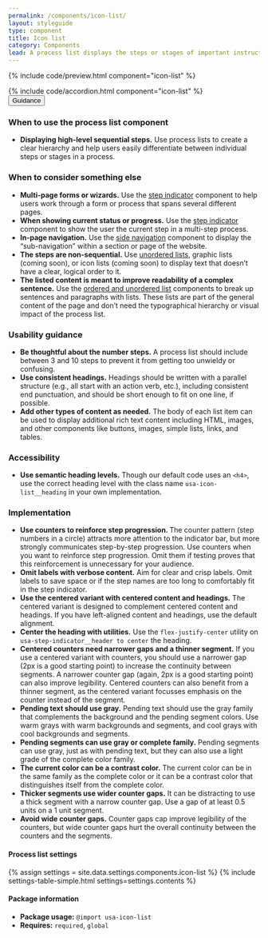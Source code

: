 ```yaml
---
permalink: /components/icon-list/
layout: styleguide
type: component
title: Icon list
category: Components
lead: A process list displays the steps or stages of important instructions or processes.
---
```


{% include code/preview.html component="icon-list" %}

<section class="site-component-section">
  {% include code/accordion.html component="icon-list" %}
  <div class="usa-accordion usa-accordion--bordered site-accordion-docs">
    <button class="usa-button-unstyled usa-accordion__button"
        aria-expanded="true" aria-controls="icon-list-docs">
      Guidance
    </button>
    <div id="icon-list-docs" aria-hidden="false" class="usa-accordion__content site-component-usage">
      <h3>When to use the process list component</h3>
      <ul class="usa-content-list">
        <li><strong>Displaying high-level sequential steps.</strong> Use process lists to create a clear hierarchy and help users easily differentiate between individual steps or stages in a process.</li>
      </ul>
      <h3>When to consider something else</h3>
      <ul class="usa-content-list">
        <li>
          <strong>Multi-page forms or wizards.</strong> Use the <a href="{{ site.baseurl }}/components/step-indicator">step indicator</a> component to help users work through a form or process that spans several different pages.
        </li>
        <li>
          <strong>When showing current status or progress.</strong> Use the <a href="{{ site.baseurl }}/components/step-indicator">step indicator</a> component to show the user the current step in a multi-step process.
        </li>
        <li>
          <strong>In-page navigation.</strong> Use the <a href="{{ site.baseurl }}/components/sidenav">side navigation</a> component to display the “sub-navigation” within a section or page of the website.
        </li>
        <li>
          <strong>The steps are non-sequential.</strong> Use <a href="{{ site.baseurl }}/typography/03-lists">unordered lists</a>, graphic lists (coming soon), or icon lists (coming soon) to display text that doesn’t have a clear, logical order to it.
        </li>
        <li>
          <strong>The listed content is meant to improve readability of a complex sentence.</strong> Use the <a href="{{ site.baseurl }}/typography/03-lists">ordered and unordered list</a> components to break up sentences and paragraphs with lists. These lists are part of the general content of the page and don’t need the typographical hierarchy or visual impact of the process list.
        </li>
      </ul>
      <h3>Usability guidance</h3>
      <ul class="usa-content-list">
        <li>
          <strong>Be thoughtful about the number steps.</strong> A process list should include between 3 and 10 steps to prevent it from getting too unwieldy or confusing.
        </li>
        <li>
          <strong>Use consistent headings.</strong> Headings should be written with a parallel structure (e.g., all start with an action verb, etc.), including consistent end punctuation, and should be short enough to fit on one line, if possible.
        </li>
        <li>
          <strong>Add other types of content as needed.</strong> The body of each list item can be used to display additional rich text content including HTML, images, and other components like buttons, images, simple lists, links, and tables.
        </li>
      </ul>
      <h3 class="usa-heading">Accessibility</h3>
      <ul class="usa-content-list">
        <li>
          <strong>Use semantic heading levels.</strong> Though our default code uses an <code>&lt;h4&gt;</code>, use the correct heading level with the class name <code>usa-icon-list__heading</code> in your own implementation.
        </li>
      </ul>
      <h3 class="usa-heading">Implementation</h3>
      <ul class="usa-content-list">
        <li>
          <strong>Use counters to reinforce step progression. </strong> The counter pattern (step numbers in a circle) attracts more attention to the indicator bar, but more strongly communicates step-by-step progression. Use counters when you want to reinforce step progression. Omit them if testing proves that this reinforcement is unnecessary for your audience.
        </li>
        <li>
          <strong>Omit labels with verbose content.</strong> Aim for clear and crisp labels. Omit labels to save space or if the step names are too long to comfortably fit in the step indicator.
        </li>
        <li>
          <strong>Use the centered variant with centered content and headings.</strong> The centered variant is designed to complement centered content and headings. If you have left-aligned content and headings, use the default alignment.
        </li>
        <li>
          <strong>Center the heading with utilities.</strong> Use the <code>flex-justify-center</code> utility on <code>usa-step-indicator__header to center</code> the heading.
        </li>
        <li>
          <strong>Centered counters need narrower gaps and a thinner segment.</strong>  If you use a centered variant with counters, you should use a narrower gap (2px is a good starting point) to increase the continuity between segments. A narrower counter gap (again, 2px is a good starting point) can also improve legibility. Centered counters can also benefit from a  thinner segment, as the centered variant focusses emphasis on the counter instead of the segment.
        </li>
        <li>
          <strong>Pending text should use gray.</strong> Pending text should use the gray family that complements the background and the pending segment colors. Use warm grays with warm backgrounds and segments, and cool grays with cool backgrounds and segments.
        </li>
        <li>
          <strong>Pending segments can use gray or complete family.</strong> Pending segments can use gray, just as with pending text, but they can also use a light grade of the complete color family.
        </li>
        <li>
          <strong>The current color can be a contrast color.</strong> The current color can be in the same family as the complete color or it can be a contrast color that distinguishes itself from the complete color.
        </li>
        <li>
          <strong>Thicker segments use wider counter gaps.</strong> It can be distracting to use a thick segment with a narrow counter gap. Use a gap of at least 0.5 units on a 1 unit segment.
        </li>
        <li>
          <strong>Avoid wide counter gaps.</strong> Counter gaps cap improve legibility of the counters, but wide counter gaps hurt the overall continuity between the counters and the segments.
        </li>
      </ul>
      <h4 id="component-settings">Process list settings</h4>
      {% assign settings = site.data.settings.components.icon-list %}
      {% include settings-table-simple.html
        settings=settings.contents
      %}
      <h4 class="usa-heading">Package information</h4>
      <ul class="usa-content-list">
        <li>
          <strong>Package usage:</strong> <code>@import usa-icon-list</code>
        </li>
        <li>
          <strong>Requires:</strong> <code>required</code>, <code>global</code>
        </li>
      </ul>
    </div>
  </div>
</section>


